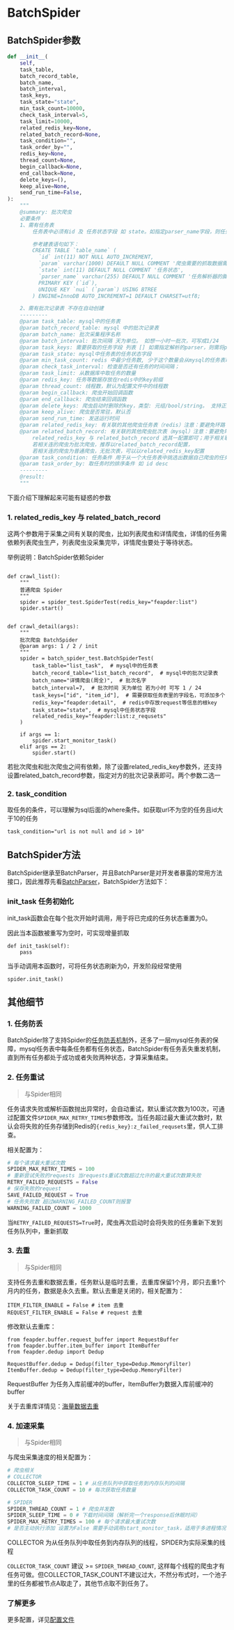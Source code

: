 # BatchSpider

## BatchSpider参数

```python
def __init__(
    self,
    task_table,
    batch_record_table,
    batch_name,
    batch_interval,
    task_keys,
    task_state="state",
    min_task_count=10000,
    check_task_interval=5,
    task_limit=10000,
    related_redis_key=None,
    related_batch_record=None,
    task_condition="",
    task_order_by="",
    redis_key=None,
    thread_count=None,
    begin_callback=None,
    end_callback=None,
    delete_keys=(),
    keep_alive=None,
    send_run_time=False,
):
    """
    @summary: 批次爬虫
    必要条件
    1、需有任务表
        任务表中必须有id 及 任务状态字段 如 state。如指定parser_name字段，则任务会自动下发到对应的parser下, 否则会下发到所有的parser下。其他字段可根据爬虫需要的参数自行扩充

        参考建表语句如下：
        CREATE TABLE `table_name` (
          `id` int(11) NOT NULL AUTO_INCREMENT,
          `param` varchar(1000) DEFAULT NULL COMMENT '爬虫需要的抓取数据需要的参数',
          `state` int(11) DEFAULT NULL COMMENT '任务状态',
          `parser_name` varchar(255) DEFAULT NULL COMMENT '任务解析器的脚本类名',
          PRIMARY KEY (`id`),
          UNIQUE KEY `nui` (`param`) USING BTREE
        ) ENGINE=InnoDB AUTO_INCREMENT=1 DEFAULT CHARSET=utf8;

    2、需有批次记录表 不存在自动创建
    ---------
    @param task_table: mysql中的任务表
    @param batch_record_table: mysql 中的批次记录表
    @param batch_name: 批次采集程序名称
    @param batch_interval: 批次间隔 天为单位。 如想一小时一批次，可写成1/24
    @param task_keys: 需要获取的任务字段 列表 [] 如需指定解析的parser，则需将parser_name字段取出来。
    @param task_state: mysql中任务表的任务状态字段
    @param min_task_count: redis 中最少任务数, 少于这个数量会从mysql的任务表取任务
    @param check_task_interval: 检查是否还有任务的时间间隔；
    @param task_limit: 从数据库中取任务的数量
    @param redis_key: 任务等数据存放在redis中的key前缀
    @param thread_count: 线程数，默认为配置文件中的线程数
    @param begin_callback: 爬虫开始回调函数
    @param end_callback: 爬虫结束回调函数
    @param delete_keys: 爬虫启动时删除的key，类型: 元组/bool/string。 支持正则; 常用于清空任务队列，否则重启时会断点续爬
    @param keep_alive: 爬虫是否常驻，默认否
    @param send_run_time: 发送运行时间
    @param related_redis_key: 有关联的其他爬虫任务表（redis）注意：要避免环路 如 A -> B & B -> A 。
    @param related_batch_record: 有关联的其他爬虫批次表（mysql）注意：要避免环路 如 A -> B & B -> A 。
        related_redis_key 与 related_batch_record 选其一配置即可；用于相关联的爬虫没结束时，本爬虫也不结束
        若相关连的爬虫为批次爬虫，推荐以related_batch_record配置，
        若相关连的爬虫为普通爬虫，无批次表，可以以related_redis_key配置
    @param task_condition: 任务条件 用于从一个大任务表中挑选出数据自己爬虫的任务，即where后的条件语句
    @param task_order_by: 取任务时的排序条件 如 id desc
    ---------
    @result:
    """
```

下面介绍下理解起来可能有疑惑的参数

### 1. related_redis_key 与 related_batch_record

这两个参数用于采集之间有关联的爬虫，比如列表爬虫和详情爬虫，详情的任务需依赖列表爬虫生产，列表爬虫没采集完毕，详情爬虫要处于等待状态。

举例说明：BatchSpider依赖Spider

```

def crawl_list():
    """
    普通爬虫 Spider
    """
    spider = spider_test.SpiderTest(redis_key="feapder:list")
    spider.start()


def crawl_detail(args):
    """
    批次爬虫 BatchSpider
    @param args: 1 / 2 / init
    """
    spider = batch_spider_test.BatchSpiderTest(
        task_table="list_task",  # mysql中的任务表
        batch_record_table="list_batch_record",  # mysql中的批次记录表
        batch_name="详情爬虫(周全)",  # 批次名字
        batch_interval=7,  # 批次时间 天为单位 若为小时 可写 1 / 24
        task_keys=["id", "item_id"],  # 需要获取任务表里的字段名，可添加多个
        redis_key="feapder:detail",  # redis中存放request等信息的根key
        task_state="state",  # mysql中任务状态字段
        related_redis_key="feapder:list:z_requsets"
    )

    if args == 1:
        spider.start_monitor_task()
    elif args == 2:
        spider.start()
```

若批次爬虫和批次爬虫之间有依赖，除了设置related_redis_key参数外，还支持设置related_batch_record参数，指定对方的批次记录表即可。两个参数二选一

### 2. task_condition

取任务的条件，可以理解为sql后面的where条件。如获取url不为空的任务且id大于10的任务

    task_condition="url is not null and id > 10"


## BatchSpider方法

BatchSpider继承至BatchParser，并且BatchParser是对开发者暴露的常用方法接口，因此推荐先看[BatchParser](source_code/BatchParser)，BatchSpider方法如下：

### init_task 任务初始化

init_task函数会在每个批次开始时调用，用于将已完成的任务状态重置为0。

因此当本函数被重写为空时，可实现增量抓取

```
def init_task(self):
    pass
```

当手动调用本函数时，可将任务状态刷新为0，开发阶段经常使用

    spider.init_task()
    

## 其他细节

### 1. 任务防丢

BatchSpider除了支持Spider的[任务防丢机制](source_code/Spider进阶?id=_1-任务防丢)外，还多了一层mysql任务表的保障，mysql任务表中每条任务都有任务状态，BatchSpider有任务丢失重发机制，直到所有任务都处于成功或者失败两种状态，才算采集结束。

### 2. 任务重试

> 与Spider相同

任务请求失败或解析函数抛出异常时，会自动重试，默认重试次数为100次，可通过配置文件`SPIDER_MAX_RETRY_TIMES`参数修改。当任务超过最大重试次数时，默认会将失败的任务存储到Redis的`{redis_key}:z_failed_requsets`里，供人工排查。

相关配置为：

```python
# 每个请求最大重试次数
SPIDER_MAX_RETRY_TIMES = 100 
# 重新尝试失败的requests 当requests重试次数超过允许的最大重试次数算失败
RETRY_FAILED_REQUESTS = False
# 保存失败的request
SAVE_FAILED_REQUEST = True
# 任务失败数 超过WARNING_FAILED_COUNT则报警
WARNING_FAILED_COUNT = 1000
```

当`RETRY_FAILED_REQUESTS=True`时，爬虫再次启动时会将失败的任务重新下发到任务队列中，重新抓取

### 3. 去重

> 与Spider相同

支持任务去重和数据去重，任务默认是临时去重，去重库保留1个月，即只去重1个月内的任务，数据是永久去重。默认去重是关闭的，相关配置为：

```
ITEM_FILTER_ENABLE = False # item 去重
REQUEST_FILTER_ENABLE = False # request 去重
```

修改默认去重库：

```
from feapder.buffer.request_buffer import RequestBuffer
from feapder.buffer.item_buffer import ItemBuffer
from feapder.dedup import Dedup

RequestBuffer.dedup = Dedup(filter_type=Dedup.MemoryFilter)
ItemBuffer.dedup = Dedup(filter_type=Dedup.MemoryFilter)
```

RequestBuffer 为任务入库前缓冲的buffer，ItemBuffer为数据入库前缓冲的buffer

关于去重库详情见：[海量数据去重](source_code/dedup)

### 4. 加速采集

> 与Spider相同

与爬虫采集速度的相关配置为：

```python
# 爬虫相关
# COLLECTOR
COLLECTOR_SLEEP_TIME = 1 # 从任务队列中获取任务到内存队列的间隔
COLLECTOR_TASK_COUNT = 10 # 每次获取任务数量

# SPIDER
SPIDER_THREAD_COUNT = 1 # 爬虫并发数
SPIDER_SLEEP_TIME = 0 # 下载时间间隔（解析完一个response后休眠时间）
SPIDER_MAX_RETRY_TIMES = 100 # 每个请求最大重试次数
# 是否主动执行添加 设置为False 需要手动调用start_monitor_task，适用于多进程情况下

```

COLLECTOR 为从任务队列中取任务到内存队列的线程，SPIDER为实际采集的线程

`COLLECTOR_TASK_COUNT` 建议 >= `SPIDER_THREAD_COUNT`, 这样每个线程的爬虫才有任务可做。但COLLECTOR_TASK_COUNT不建议过大，不然分布式时，一个池子里的任务都被节点A取走了，其他节点取不到任务了。

### 了解更多

更多配置，详见[配置文件](source_code/配置文件)
